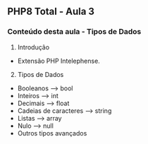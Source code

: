## PHP8 Total - Aula 3

### Conteúdo desta aula - Tipos de Dados

1. Introdução

- Extensão PHP Intelephense.

2. Tipos de Dados

- Booleanos --> bool
- Inteiros --> int
- Decimais --> float
- Cadeias de caracteres --> string
- Listas --> array
- Nulo --> null
- Outros tipos avançados
